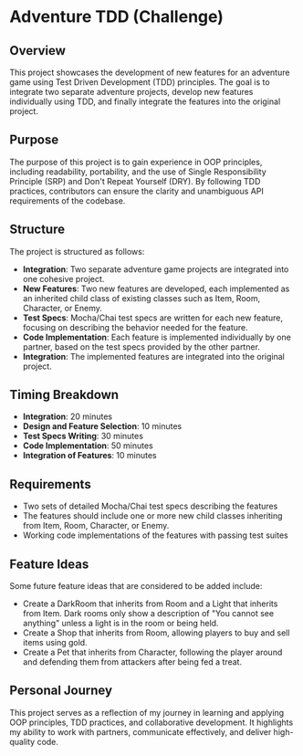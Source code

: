 # Adventure TDD (Challenge)

## Overview

This project showcases the development of new features for an adventure game using Test Driven Development (TDD) principles. The goal is to integrate two separate adventure projects, develop new features individually using TDD, and finally integrate the features into the original project.

## Purpose

The purpose of this project is to gain experience in OOP principles, including readability, portability, and the use of Single Responsibility Principle (SRP) and Don't Repeat Yourself (DRY). By following TDD practices, contributors can ensure the clarity and unambiguous API requirements of the codebase.

## Structure

The project is structured as follows:

- **Integration**: Two separate adventure game projects are integrated into one cohesive project.
- **New Features**: Two new features are developed, each implemented as an inherited child class of existing classes such as Item, Room, Character, or Enemy.
- **Test Specs**: Mocha/Chai test specs are written for each new feature, focusing on describing the behavior needed for the feature.
- **Code Implementation**: Each feature is implemented individually by one partner, based on the test specs provided by the other partner.
- **Integration**: The implemented features are integrated into the original project.

## Timing Breakdown

- **Integration**: 20 minutes
- **Design and Feature Selection**: 10 minutes
- **Test Specs Writing**: 30 minutes
- **Code Implementation**: 50 minutes
- **Integration of Features**: 10 minutes

## Requirements

- Two sets of detailed Mocha/Chai test specs describing the features
- The features should include one or more new child classes inheriting from Item, Room, Character, or Enemy.
- Working code implementations of the features with passing test suites

## Feature Ideas

Some future feature ideas that are considered to be added include:

- Create a DarkRoom that inherits from Room and a Light that inherits from Item. Dark rooms only show a description of "You cannot see anything" unless a light is in the room or being held.
- Create a Shop that inherits from Room, allowing players to buy and sell items using gold.
- Create a Pet that inherits from Character, following the player around and defending them from attackers after being fed a treat.

## Personal Journey

This project serves as a reflection of my journey in learning and applying OOP principles, TDD practices, and collaborative development. It highlights my ability to work with partners, communicate effectively, and deliver high-quality code.
